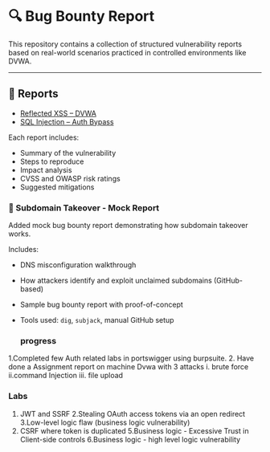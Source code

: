 # 🔍 Bug Bounty Report

This repository contains a collection of structured vulnerability reports based on real-world scenarios practiced in controlled environments like DVWA.

---

## 📄 Reports

- [Reflected XSS – DVWA](./reflected-xss-dvwa-report.md)  
- [SQL Injection – Auth Bypass](./sqli-auth-bypass-report.md)

Each report includes:
- Summary of the vulnerability
- Steps to reproduce
- Impact analysis
- CVSS and OWASP risk ratings
- Suggested mitigations

### 🔐 Subdomain Takeover - Mock Report

Added  mock bug bounty report demonstrating how subdomain takeover works.  

Includes:
- DNS misconfiguration walkthrough
- How attackers identify and exploit unclaimed subdomains (GitHub-based)
- Sample bug bounty report with proof-of-concept  
- Tools used: `dig`, `subjack`, manual GitHub setup

  ### progress
 1.Completed few Auth related labs in portswigger using burpsuite.
 2. Have done a Assignment report on machine Dvwa with 3 attacks i. brute force ii.command Injection iii. file upload 

### Labs
1. JWT and SSRF
2.Stealing OAuth access tokens via an open redirect
3.Low-level logic flaw (business logic vulnerability)
4. CSRF where token is duplicated 
5.Business logic - Excessive Trust in Client-side controls 
6.Business logic - high level logic vulnerability

